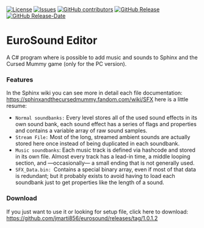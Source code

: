 [![License](https://img.shields.io/github/license/jmarti856/eurosound.svg)](https://www.gnu.org/licenses/gpl-3.0.html)
[![Issues](https://img.shields.io/github/issues/jmarti856/eurosound.svg)](https://github.com/jmarti856/eurosound/issues)
[![GitHub contributors](https://img.shields.io/github/contributors/jmarti856/eurosound.svg)]()
[![GitHub Release](https://img.shields.io/github/v/release/jmarti856/eurosound.svg)]()
[![GitHub Release-Date](https://img.shields.io/github/release-date/jmarti856/eurosound.svg)]()

# EuroSound Editor
A C# program where is possible to add music and sounds to Sphinx and the Cursed Mummy game (only for the PC version).

### Features
In the Sphinx wiki you can see more in detail each file documentation: https://sphinxandthecursedmummy.fandom.com/wiki/SFX here is a little resume:
- `Normal soundbanks:` Every level stores all of the used sound effects in its own sound bank, each sound effect has a series of flags and properties and contains a variable array of raw sound samples.
- `Stream File:` Most of the long, streamed ambient sounds are actually stored here once instead of being duplicated in each soundbank.
- `Music soundbanks`: Each music track is defined via hashcode and stored in its own file. Almost every track has a lead-in time, a middle looping section, and —occasionally— a small ending that is not generally used.
- `SFX_Data.bin: `Contains a special binary array, even if most of that data is redundant; but it probably exists to avoid having to load each soundbank just to get properties like the length of a sound.


### Download
If you just want to use it or looking for setup file, click here to download:
https://github.com/jmarti856/eurosound/releases/tag/1.0.1.2
